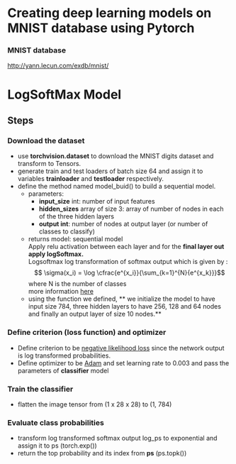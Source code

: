 # Creating deep learning models on MNIST database using Pytorch 

### MNIST database
http://yann.lecun.com/exdb/mnist/

# LogSoftMax Model
## Steps
### Download the dataset
- use **torchvision.dataset** to download the MNIST digits dataset and transform to Tensors.
- generate train and test loaders of batch size 64 and assign it to variables **trainloader** and **testloader** respectively.
- define the method named model_buid() to build a sequential model.
  - parameters: 
       - **input_size** int: number of input features  
       - **hidden_sizes** array of size 3: array of number of nodes in each of the three hidden layers  
       - **output int**: number of nodes at output layer (or number of classes to classify)  
  - returns model: sequential model  
Apply relu activation between each layer and for the **final layer out apply logSoftmax.**  
Logsoftmax log transformation of softmax output which is given by :$$
 \sigma(x_i) =  \log \cfrac{e^{x_i}}{\sum_{k=1}^{N}{e^{x_k}}}$$ where N is the number of classes  
 more information [here](https://pytorch.org/docs/stable/nn.html#torch.nn.LogSoftmax) 
  - using the function we defined, ** we initialize the model to have input size 784, three hidden layers to have 256, 128 and 64 nodes and finally an output layer of size 10 nodes.**
### Define criterion (loss function) and optimizer
  - Define criterion to be [negative likelihood loss](https://pytorch.org/docs/stable/nn.html#torch.nn.NLLLoss) since the network output is log transformed probabilities.
  - Define optimizer to be [Adam](https://pytorch.org/docs/stable/optim.html#torch.optim.Adam) and set learning rate to 0.003 and pass the parameters of **classifier** model 
### Train the classifier
  - flatten the image tensor from (1 x 28 x 28) to (1, 784)
### Evaluate class probabilities
- transform log transformed softmax output log_ps to exponential and assign it to ps (torch.exp())
- return the top probability and its index from  **ps** (ps.topk())
